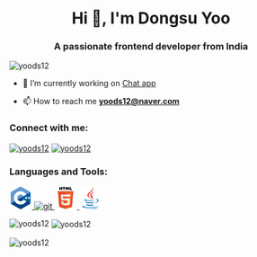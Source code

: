 <h1 align="center">Hi 👋, I'm Dongsu Yoo</h1>
<h3 align="center">A passionate frontend developer from India</h3>

<p align="left"> <img src="https://komarev.com/ghpvc/?username=yoods12&label=Profile%20views&color=0e75b6&style=flat" alt="yoods12" /> </p>

- 🔭 I’m currently working on [Chat app](https://github.com/yoods12/Java-Chat-Team-Project)

- 📫 How to reach me **yoods12@naver.com**

<h3 align="left">Connect with me:</h3>
<p align="left">
<a href="https://instagram.com/yoods12" target="blank"><img align="center" src="https://raw.githubusercontent.com/rahuldkjain/github-profile-readme-generator/master/src/images/icons/Social/instagram.svg" alt="yoods12" height="30" width="40" /></a>
<a href="https://discord.gg/yoods12" target="blank"><img align="center" src="https://raw.githubusercontent.com/rahuldkjain/github-profile-readme-generator/master/src/images/icons/Social/discord.svg" alt="yoods12" height="30" width="40" /></a>
</p>

<h3 align="left">Languages and Tools:</h3>
<p align="left"> <a href="https://www.w3schools.com/cpp/" target="_blank" rel="noreferrer"> <img src="https://raw.githubusercontent.com/devicons/devicon/master/icons/cplusplus/cplusplus-original.svg" alt="cplusplus" width="40" height="40"/> </a> <a href="https://git-scm.com/" target="_blank" rel="noreferrer"> <img src="https://www.vectorlogo.zone/logos/git-scm/git-scm-icon.svg" alt="git" width="40" height="40"/> </a> <a href="https://www.w3.org/html/" target="_blank" rel="noreferrer"> <img src="https://raw.githubusercontent.com/devicons/devicon/master/icons/html5/html5-original-wordmark.svg" alt="html5" width="40" height="40"/> </a> <a href="https://www.java.com" target="_blank" rel="noreferrer"> <img src="https://raw.githubusercontent.com/devicons/devicon/master/icons/java/java-original.svg" alt="java" width="40" height="40"/> </a> </p>

<p><img align="left" src="https://github-readme-stats.vercel.app/api/top-langs?username=yoods12&show_icons=true&theme=dark&locale=en&layout=compact" alt="yoods12" /></p>

<p>&nbsp;<img align="center" src="https://github-readme-stats.vercel.app/api?username=yoods12&show_icons=true&theme=dark&locale=en" alt="yoods12" /></p>

<p><img align="center" src="https://github-readme-streak-stats.herokuapp.com/?user=yoods12&theme=dark" alt="yoods12" /></p>
